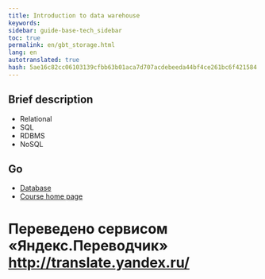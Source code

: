 ```yaml
--- 
title: Introduction to data warehouse 
keywords: 
sidebar: guide-base-tech_sidebar 
toc: true 
permalink: en/gbt_storage.html 
lang: en 
autotranslated: true 
hash: 5ae16c82cc06103139cfbb63b01aca7d707acdebeeda44bf4ce261bc6f421584 
--- 
```


## Brief description 

* Relational 
* SQL 
* RDBMS 
* NoSQL 

## Go 

* [Database](gbt_dbms.html) 
* [Course home page](gbt_landing-page.html) 



 # Переведено сервисом «Яндекс.Переводчик» http://translate.yandex.ru/